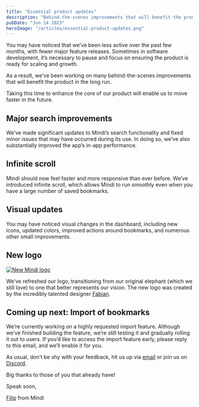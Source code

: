 ```yaml
---
title: "Essential product updates"
description: "Behind-the-scenes improvements that will benefit the product in the long run. Taking this time to enhance the core of our product will enable us to move faster in the future."
pubDate: "Jun 14 2023"
heroImage: "/articles/essential-product-updates.png"
---
```


You may have noticed that we’ve been less active over the past few months, with fewer major feature releases. Sometimes in software development, it’s necessary to pause and focus on ensuring the product is ready for scaling and growth. 

As a result, we’ve been working on many behind-the-scenes improvements that will benefit the product in the long run.

Taking this time to enhance the core of our product will enable us to move faster in the future.

## Major search improvements

We’ve made significant updates to Mindi’s search functionality and fixed minor issues that may have occurred during its use. In doing so, we’ve also substantially improved the app’s in-app performance.

## Infinite scroll

Mindi should now feel faster and more responsive than ever before. We’ve introduced infinite scroll, which allows Mindi to run smoothly even when you have a large number of saved bookmarks.

## Visual updates

You may have noticed visual changes in the dashboard, including new icons, updated colors, improved actions around bookmarks, and numerous other small improvements.

## New logo

[![New Mindi logo](https://bucket.mlcdn.com/a/3732/3732146/images/f09b788432d8dbb8021eb228b69bdc205516a4d0.png/a014c1be83fc444f0ad1ea7bf011b714874fd2c0.png)](https://mindi.ai/)

We’ve refreshed our logo, transitioning from our original elephant (which we still love) to one that better represents our vision. The new logo was created by the incredibly talented designer [Fabian](https://twitter.com/fabianarbor). 

## Coming up next: Import of bookmarks 

We’re currently working on a highly requested import feature. Although we’ve finished building the feature, we’re still testing it and gradually rolling it out to users. If you’d like to access the import feature early, please reply to this email, and we’ll enable it for you.

As usual, don’t be shy with your feedback, hit us up via [email](mailto:support@mindi.ai?subject=Feedback) or join us on [Discord](https://discord.com/invite/Ctcz5GpG2Y).

Big thanks to those of you that already have!

Speak soon,

[Filip](https://twitter.com/filipistyping) from Mindi